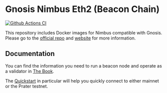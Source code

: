 # Gnosis Nimbus Eth2 (Beacon Chain)

[![Github Actions CI](https://github.com/filoozom/gnosis-nimbus-eth2/actions/workflows/release.yaml/badge.svg?branch=main)](https://github.com/filoozom/gnosis-nimbus-eth2/actions/workflows/release.yaml?query=branch%3Amain)

This repository includes Docker images for Nimbus compatible with Gnosis. Please go to the [official repo](https://github.com/status-im/nimbus-eth2) and [website](https://nimbus.guide/) for more information.

## Documentation

You can find the information you need to run a beacon node and operate as a validator in [The Book](https://nimbus.guide/).

The [Quickstart](https://nimbus.guide/quick-start.html) in particular will help you quickly connect to either mainnet or the Prater testnet.
